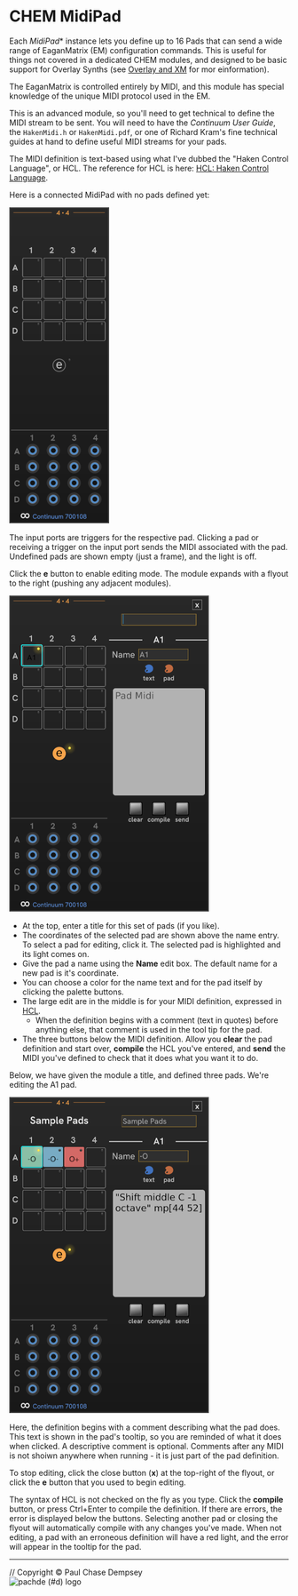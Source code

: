 # CHEM MidiPad

Each *MidiPad** instance lets you define up to 16 Pads that can send a wide range of EaganMatrix (EM) configuration commands.
This is useful for things not covered in a dedicated CHEM modules, and designed to be basic support for Overlay Synths
(see [Overlay and XM](./overlay-xm.md#chem-overlay-and-xm) for mor einformation).

The EaganMatrix is controlled entirely by MIDI, and this module has special knowledge of the unique MIDI protocol used in the EM.

This is an advanced module, so you'll need to get technical to define the MIDI stream to be sent.
You will need to have the _Continuum User Guide_, the `HakenMidi.h` or `HakenMidi.pdf`,
or one of Richard Kram's fine technical guides at hand to define useful MIDI streams for your pads.

The MIDI definition is text-based using what I've dubbed the "Haken Control Language", or HCL.
The reference for HCL is here: [HCL: Haken Control Language](.\hcl.md#hcl_haken_control_language).

Here is a connected MidiPad with no pads defined yet:

![CHEM MidiPad module](./image/midipad.png)

The input ports are triggers for the respective pad.
Clicking a pad or receiving a trigger on the input port sends the MIDI associated with the pad.
Undefined pads are shown empty (just a frame), and the light is off.

Click the **e** button to enable editing mode.
The module expands with a flyout to the right (pushing any adjacent modules).

![MidiPad with the editing flyout opened](./image/midipad-open.png)

- At the top, enter a title for this set of pads (if you like).
- The coordinates of the selected pad are shown above the name entry.
  To select a pad for editing, click it. The selected pad is highlighted and its light comes on.
- Give the pad a name using the **Name** edit box. The default name for a new pad is it's coordinate.
- You can choose a color for the name text and for the pad itself by clicking the palette buttons.
- The large edit are in the middle is for your MIDI definition, expressed in [HCL](./hcl.md).
  - When the definition begins with a comment (text in quotes) before anything else, that comment is used in the tool tip for the pad.
- The three buttons below the MIDI definition. Allow you **clear** the pad definition and start over, **compile** the HCL you've entered, and **send** the MIDI you've defined to check that it does what you want it to do.

Below, we have given the module a title, and defined three pads.
 We're editing the A1 pad.

![MidiPad with the editing flyout opened, editing the first of three pads](./image/midipad-edit3.png)

Here, the definition begins with a comment describing what the pad does.
This text is shown in the pad's tooltip, so you are reminded of what it does when clicked.
A descriptive comment is optional.
Comments after any MIDI is not shoiwn anywhere when running - it is just part of the pad definition.

To stop editing, click the close button (**x**) at the top-right of the flyout, or click the **e** button that you used to begin editing.

The syntax of HCL is not checked on the fly as you type.
Click the **compile** button, or press Ctrl+Enter to compile the definition.
If there are errors, the error is displayed below the buttons.
Selecting another pad or closing the flyout will automatically compile with any changes you've made.
When not editing, a pad with an erroneous definition will have a red light, and the error will appear in the tooltip for the pad.

---

// Copyright © Paul Chase Dempsey\
![pachde (#d) logo](./image/Logo.svg)
